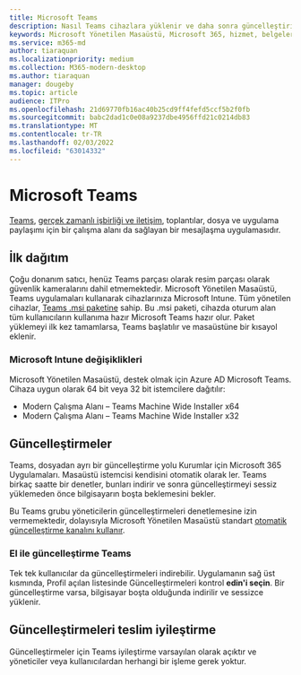 ```yaml
---
title: Microsoft Teams
description: Nasıl Teams cihazlara yüklenir ve daha sonra güncelleştirilir
keywords: Microsoft Yönetilen Masaüstü, Microsoft 365, hizmet, belgeler, uygulamalar, iş hattı uygulamaları, LOB uygulamaları
ms.service: m365-md
author: tiaraquan
ms.localizationpriority: medium
ms.collection: M365-modern-desktop
ms.author: tiaraquan
manager: dougeby
ms.topic: article
audience: ITPro
ms.openlocfilehash: 21d69770fb16ac40b25cd9ff4fefd5ccf5b2f0fb
ms.sourcegitcommit: babc2dad1c0e08a9237dbe4956ffd21c0214db83
ms.translationtype: MT
ms.contentlocale: tr-TR
ms.lasthandoff: 02/03/2022
ms.locfileid: "63014332"
---
```

# <a name="microsoft-teams"></a>Microsoft Teams

[Teams](https://www.microsoft.com/microsoft-365/microsoft-teams/group-chat-software), [gerçek zamanlı işbirliği ve iletişim](https://support.microsoft.com/office/microsoft-teams-basics-6d5f52e6-5306-4096-ac24-c3082b79eaf0), toplantılar, dosya ve uygulama paylaşımı için bir çalışma alanı da sağlayan bir mesajlaşma uygulamasıdır.

## <a name="initial-deployment"></a>İlk dağıtım

Çoğu donanım satıcı, henüz Teams parçası olarak resim parçası olarak güvenlik kameralarını dahil etmemektedir. Microsoft Yönetilen Masaüstü, Teams uygulamaları kullanarak cihazlarınıza Microsoft Intune. Tüm yönetilen cihazlar, [Teams .msi paketine](/MicrosoftTeams/msi-deployment#how-the-microsoft-teams-msi-package-works) sahip. Bu .msi paketi, cihazda oturum alan tüm kullanıcıların kullanıma hazır Microsoft Teams hazır olur. Paket yüklemeyi ilk kez tamamlarsa, Teams başlatılır ve masaüstüne bir kısayol eklenir.

### <a name="microsoft-intune-changes"></a>Microsoft Intune değişiklikleri

Microsoft Yönetilen Masaüstü, destek olmak için Azure AD Microsoft Teams. Cihaza uygun olarak 64 bit veya 32 bit istemcilere dağıtılır:  

- Modern Çalışma Alanı – Teams Machine Wide Installer x64  
- Modern Çalışma Alanı – Teams Machine Wide Installer x32

## <a name="updates"></a>Güncelleştirmeler

Teams, dosyadan ayrı bir güncelleştirme yolu Kurumlar için Microsoft 365 Uygulamaları. Masaüstü istemcisi kendisini otomatik olarak ler. Teams birkaç saatte bir denetler, bunları indirir ve sonra güncelleştirmeyi sessiz yüklemeden önce bilgisayarın boşta beklemesini bekler.  

Bu Teams grubu yöneticilerin güncelleştirmeleri denetlemesine izin vermemektedir, dolayısıyla Microsoft Yönetilen Masaüstü standart [otomatik güncelleştirme kanalını kullanır](/microsoftteams/teams-client-update#can-admins-deploy-updates-instead-of-teams-auto-updating).

### <a name="manually-updating-teams"></a>El ile güncelleştirme Teams

Tek tek kullanıcılar da güncelleştirmeleri indirebilir. Uygulamanın sağ üst kısmında, Profil açılan listesinde Güncelleştirmeleri kontrol **edin'i seçin**. Bir güncelleştirme varsa, bilgisayar boşta olduğunda indirilir ve sessizce yüklenir.

## <a name="delivery-optimization-of-updates"></a>Güncelleştirmeleri teslim iyileştirme

Güncelleştirmeler için Teams iyileştirme varsayılan olarak açıktır ve yöneticiler veya kullanıcılardan herhangi bir işleme gerek yoktur.

